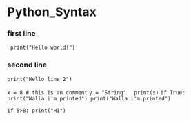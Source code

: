 # Python_Syntax


### first line
` print("Hello world!")`
### second line
`print("Hello line 2")`

`x = 8 # this is an comment`
`y = "String" `
` print(x)`
`
if True:
	print("Walla i'm printed")
	print("Walla i'm printed")
`

`if 5>8:
	print("HI")`

